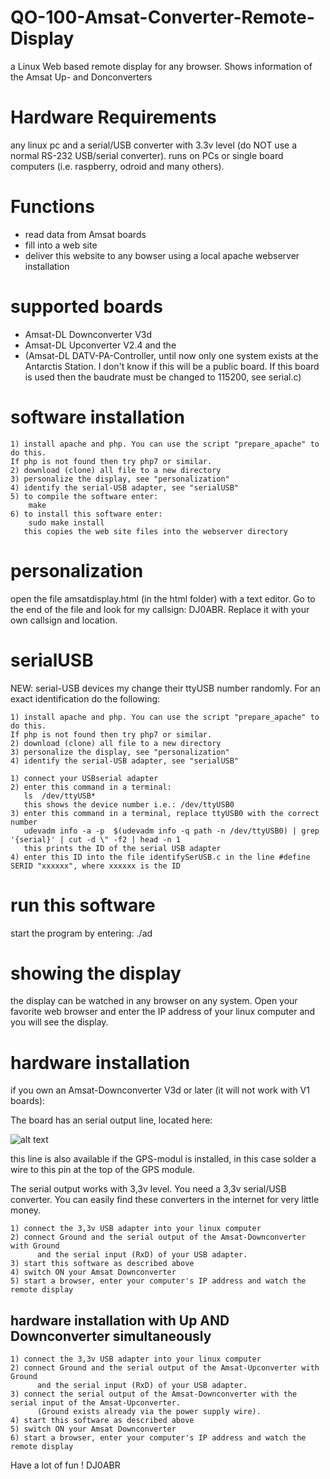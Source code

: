 # QO-100-Amsat-Converter-Remote-Display
a Linux Web based remote display for any browser. Shows information of the Amsat Up- and Donconverters

# Hardware Requirements
any linux pc and a serial/USB converter with 3.3v level (do NOT use a normal RS-232 USB/serial converter).
runs on PCs or single board computers (i.e. raspberry, odroid and many others).

# Functions
* read data from Amsat boards
* fill into a web site
* deliver this website to any bowser using a local apache webserver installation

# supported boards
* Amsat-DL Downconverter V3d
* Amsat-DL Upconverter V2.4
and the 
* (Amsat-DL DATV-PA-Controller, until now only one system exists at the Antarctis Station. I don't know if this will be a public board. If this board is used then the baudrate must be changed to 115200, see serial.c)

# software installation

    1) install apache and php. You can use the script "prepare_apache" to do this. 
    If php is not found then try php7 or similar.
    2) download (clone) all file to a new directory
    3) personalize the display, see "personalization"
    4) identify the serial-USB adapter, see "serialUSB"
    5) to compile the software enter:  
        make
    6) to install this software enter:
        sudo make install
       this copies the web site files into the webserver directory

# personalization
open the file amsatdisplay.html (in the html folder) with a text editor. Go to the end of the file and look for my callsign: DJ0ABR. 
Replace it with your own callsign and location.

# serialUSB
NEW: serial-USB devices my change their ttyUSB number randomly. For an exact identification do the following:

    1) install apache and php. You can use the script "prepare_apache" to do this. 
    If php is not found then try php7 or similar.
    2) download (clone) all file to a new directory
    3) personalize the display, see "personalization"
    4) identify the serial-USB adapter, see "serialUSB"
    
    1) connect your USBserial adapter
    2) enter this command in a terminal:
       ls  /dev/ttyUSB*
       this shows the device number i.e.: /dev/ttyUSB0
    3) enter this command in a terminal, replace ttyUSB0 with the correct number
       udevadm info -a -p  $(udevadm info -q path -n /dev/ttyUSB0) | grep '{serial}' | cut -d \" -f2 | head -n 1
       this prints the ID of the serial USB adapter
    4) enter this ID into the file identifySerUSB.c in the line #define SERID "xxxxxx", where xxxxxx is the ID

# run this software
start the program by entering:  ./ad

# showing the display

the display can be watched in any browser on any system.
Open your favorite web browser and enter the IP address of your linux computer and you will see the display.

# hardware installation

if you own an Amsat-Downconverter V3d or later (it will not work with V1 boards):

The board has an serial output line, located here:

![alt text](https://www.helitron.de/dj0abr/images/sat/amsat/upconv/a1.png)

this line is also available if the GPS-modul is installed, in this case solder a wire to this pin at the top of the GPS module.

The serial output works with 3,3v level. You need a 3,3v serial/USB converter. You can easily find these converters in the internet for very little money.

    1) connect the 3,3v USB adapter into your linux computer
    2) connect Ground and the serial output of the Amsat-Downconverter with Ground 
          and the serial input (RxD) of your USB adapter.
    3) start this software as described above
    4) switch ON your Amsat Downconverter
    5) start a browser, enter your computer's IP address and watch the remote display
    
## hardware installation with Up AND Downconverter simultaneously
    
    1) connect the 3,3v USB adapter into your linux computer
    2) connect Ground and the serial output of the Amsat-Upconverter with Ground 
          and the serial input (RxD) of your USB adapter.
    3) connect the serial output of the Amsat-Downconverter with the serial input of the Amsat-Upconverter.
          (Ground exists already via the power supply wire).
    4) start this software as described above
    5) switch ON your Amsat Downconverter
    6) start a browser, enter your computer's IP address and watch the remote display
    
Have a lot of fun !
DJ0ABR

